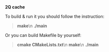 **2Q cache**

To build & run it you should follow the instruction:

> **make**\n
> **./main**

Or you can build Makefile by yourself:

> **cmake CMakeLists.txt**\n
> **make**\n
> **./main**